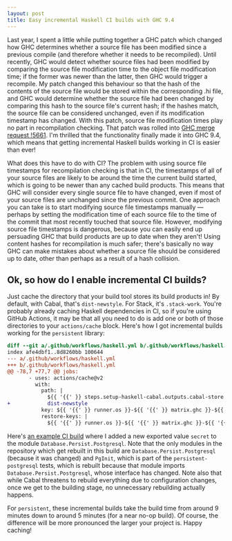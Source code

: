 ```yaml
---
layout: post
title: Easy incremental Haskell CI builds with GHC 9.4
---
```


Last year, I spent a little while putting together a GHC patch which changed how GHC determines whether a source file has been modified since a previous compile (and therefore whether it needs to be recompiled).
Until recently, GHC would detect whether source files had been modified by comparing the source file modification time to the object file modification time; if the former was newer than the latter, then GHC would trigger a recompile.
My patch changed this behaviour so that the hash of the contents of the source file would be stored within the corresponding .hi file, and GHC would determine whether the source file had been changed by comparing this hash to the source file's current hash; if the hashes match, the source file can be considered unchanged, even if its modification timestamp has changed. With this patch, source file modification times play no part in recompilation checking.
That patch was rolled into [GHC merge request !5661][]. I'm thrilled that the functionality finally made it into GHC 9.4, which means that getting incremental Haskell builds working in CI is easier than ever!

What does this have to do with CI?
The problem with using source file timestamps for recompilation checking is that in CI, the timestamps of all of your source files are likely to be around the time the current build started, which is going to be newer than any cached build products.
This means that GHC will consider every single source file to have changed, even if most of your source files are unchanged since the previous commit.
One approach you can take is to start modifying source file timestamps manually &mdash; perhaps by setting the modification time of each source file to the time of the commit that most recently touched that source file.
However, modifying source file timestamps is dangerous, because you can easily end up persuading GHC that build products are up to date when they aren't!
Using content hashes for recompilation is much safer; there's basically no way GHC can make mistakes about whether a source file should be considered up to date, other than perhaps as a result of a hash collision.

## Ok, so how do I enable incremental CI builds?

Just cache the directory that your build tool stores its build products in!
By default, with Cabal, that's `dist-newstyle`.
For Stack, it's `.stack-work`.
You're probably already caching Haskell dependencies in CI, so if you're using GitHub Actions, it may be that all you need to do is add one or both of those directories to your `actions/cache` block.
Here's how I got incremental builds working for the `persistent` library:

```patch
diff --git a/.github/workflows/haskell.yml b/.github/workflows/haskell.yml
index afe4dbf1..8d8260bb 100644
--- a/.github/workflows/haskell.yml
+++ b/.github/workflows/haskell.yml
@@ -78,7 +77,7 @@ jobs:
       - uses: actions/cache@v2
         with:
           path: |
             ${{ '{{' }} steps.setup-haskell-cabal.outputs.cabal-store }}
+            dist-newstyle
           key: ${{ '{{' }} runner.os }}-${{ '{{' }} matrix.ghc }}-${{ '{{' }} hashFiles('cabal.project.freeze') }}
           restore-keys: |
             ${{ '{{' }} runner.os }}-${{ '{{' }} matrix.ghc }}-${{ '{{' }} hashFiles('cabal.project.freeze') }}
```

Here's [an example CI build](https://github.com/hdgarrood/persistent/actions/runs/3118763968/jobs/5058276209) where I added a new exported value `secret` to the module `Database.Persist.Postgresql`.
Note that the only modules in the repository which get rebuilt in this build are `Database.Persist.Postgresql` (because it was changed) and `PgInit`, which is part of the `persistent-postgresql` tests, which is rebuilt because that module imports `Database.Persist.Postgresql`, whose interface has changed.
Note also that while Cabal threatens to rebuild everything due to configuration changes, once we get to the building stage, no unnecessary rebuilding actually happens.

For `persistent`, these incremental builds take the build time from around 9 minutes down to around 5 minutes (for a near no-op build).
Of course, the difference will be more pronounced the larger your project is. 
Happy caching!

[GHC merge request !5661]: https://gitlab.haskell.org/ghc/ghc/-/merge_requests/5661
